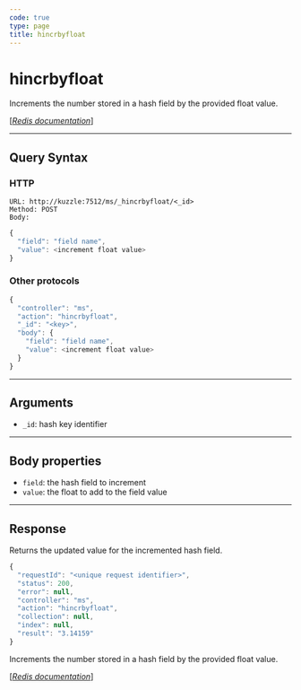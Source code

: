 ```yaml
---
code: true
type: page
title: hincrbyfloat
---
```


# hincrbyfloat

<SinceBadge version="1.0.0" />

Increments the number stored in a hash field by the provided float value.

[[_Redis documentation_]](https://redis.io/commands/hincrbyfloat)

---

## Query Syntax

### HTTP

```http
URL: http://kuzzle:7512/ms/_hincrbyfloat/<_id>
Method: POST
Body:
```

```js
{
  "field": "field name",
  "value": <increment float value>
}
```

### Other protocols

```js
{
  "controller": "ms",
  "action": "hincrbyfloat",
  "_id": "<key>",
  "body": {
    "field": "field name",
    "value": <increment float value>
  }
}
```

---

## Arguments

- `_id`: hash key identifier

---

## Body properties

- `field`: the hash field to increment
- `value`: the float to add to the field value

---

## Response

Returns the updated value for the incremented hash field.

```javascript
{
  "requestId": "<unique request identifier>",
  "status": 200,
  "error": null,
  "controller": "ms",
  "action": "hincrbyfloat",
  "collection": null,
  "index": null,
  "result": "3.14159"
}
```

Increments the number stored in a hash field by the provided float value.

[[_Redis documentation_]](https://redis.io/commands/hincrbyfloat)
